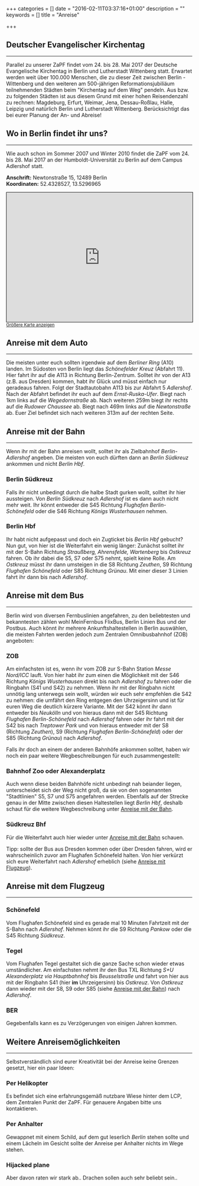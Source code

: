 +++
categories = []
date = "2016-02-11T03:37:16+01:00"
description = ""
keywords = []
title = "Anreise"

+++
## Deutscher Evangelischer Kirchentag
---
Parallel zu unserer ZaPF findet vom 24. bis 28. Mai 2017 der Deutsche Evangelische Kirchentag in Berlin und Lutherstadt Wittenberg statt. Erwartet werden weit über 100.000 Menschen, die zu dieser Zeit zwischen Berlin - Wittenberg und den weiteren am 500-jährigen Reformationsjubiliäum teilnehmenden Städten beim "Kirchentag auf dem Weg" pendeln. Aus bzw. zu folgenden Städten ist aus diesem Grund mit einer hohen Reisendenzahl zu rechnen: Magdeburg, Erfurt, Weimar, Jena, Dessau-Roßlau, Halle, Leipzig und natürlich Berlin und Lutherstadt Wittenberg. Berücksichtigt das bei eurer Planung der An- und Abreise!

## Wo in Berlin findet ihr uns?
---
Wie auch schon im Sommer 2007 und Winter 2010 findet die ZaPF vom 24. bis 28. Mai 2017 an der Humboldt-Universität zu Berlin auf dem Campus Adlershof statt.

**Anschrift:** Newtonstraße 15, 12489 Berlin  
**Koordinaten:** 52.4328527, 13.5296965

<iframe width=100% height="350" frameborder="0" scrolling="no" marginheight="0" marginwidth="0" src="https://www.openstreetmap.org/export/embed.html?bbox=13.518612384796143%2C52.427338196064454%2C13.540735244750975%2C52.4385499135805&amp;layer=mapnik&amp;marker=52.43294441135496%2C13.52967381477356" style="border: 1px solid black"></iframe><br/><small><a href="https://www.openstreetmap.org/?mlat=52.4329&amp;mlon=13.5297#map=16/52.4329/13.5297">Größere Karte anzeigen</a></small>

## Anreise mit dem Auto
---
Die meisten unter euch sollten irgendwie auf dem *Berliner Ring* (A10) landen. Im Südosten von Berlin liegt das *Schönefelder Kreuz* (Abfahrt 11). Hier fahrt ihr auf die A113 in Richtung Berlin-Zentrum. Solltet ihr von der A13 (z.B. aus Dresden) kommen, habt ihr Glück und müsst einfach nur geradeaus fahren. Folgt der Stadtautobahn A113 bis zur Abfahrt 5 *Adlershof*. Nach der Abfahrt befindet ihr euch auf dem *Ernst-Ruska-Ufer*. Biegt nach 1km links auf die *Wegedornstraße* ab. Nach weiteren 259m biegt ihr rechts auf die *Rudower Chaussee* ab. Biegt nach 469m links auf die *Newtonstraße* ab. Euer Ziel befindet sich nach weiteren 313m auf der rechten Seite. 

## Anreise mit der Bahn
---
Wenn ihr mit der Bahn anreisen wollt, solltet ihr als Zielbahnhof *Berlin-Adlershof* angeben. Die meisten von euch dürften dann an *Berlin Südkreuz* ankommen und nicht *Berlin Hbf*.

### Berlin Südkreuz
Falls ihr nicht unbedingt durch die halbe Stadt gurken wollt, solltet ihr hier aussteigen. Von *Berlin Südkreuz* nach *Adlershof* ist es dann auch nicht mehr weit. Ihr könnt entweder die S45 Richtung *Flughafen Berlin-Schönefeld* oder die S46 Richtung *Königs Wusterhausen* nehmen.

### Berlin Hbf
Ihr habt nicht aufgepasst und doch ein Zugticket bis *Berlin Hbf* gebucht? Nun gut, von hier ist die Weiterfahrt ein wenig länger: Zunächst solltet ihr mit der S-Bahn Richtung *Straußberg, Ahrensfelde, Wartenberg* bis *Ostkreuz* fahren. Ob ihr dabei die S5, S7 oder S75 nehmt, spielt keine Rolle. Am *Ostkreuz* müsst ihr dann umsteigen in die S8 Richtung *Zeuthen*, S9 Richtung *Flughafen Schönefeld* oder S85 Richtung *Grünau*. Mit einer dieser 3 Linien fahrt ihr dann bis nach *Adlershof*.

## Anreise mit dem Bus
---
Berlin wird von diversen Fernbuslinien angefahren, zu den beliebtesten und bekanntesten zählen wohl MeinFernbus FlixBus, Berlin Linien Bus und der Postbus. Auch könnt ihr mehrere Ankunftshaltestellen in Berlin auswählen, die meisten Fahrten werden jedoch zum Zentralen Omnibusbahnhof (ZOB) angeboten:

### ZOB
Am einfachsten ist es, wenn ihr vom ZOB zur S-Bahn Station *Messe Nord/ICC* lauft. Von hier habt ihr zum einen die Möglichkeit mit der S46 Richtung *Königs Wusterhausen* direkt bis nach *Adlershof* zu fahren oder die Ringbahn (S41 und S42) zu nehmen. Wenn ihr mit der Ringbahn nicht unnötig lang unterwegs sein wollt, würden wir euch sehr empfehlen die S42 zu nehmen: die umfährt den Ring entgegen den Uhrzeigersinn und ist für euren Weg die deutlich kürzere Variante. Mit der S42 könnt ihr dann entweder bis *Neukölln* und von hieraus dann mit der S45 Richtung *Flughafen Berlin-Schönefeld* nach *Adlershof* fahren oder ihr fahrt mit der S42 bis nach *Treptower Park* und von hieraus entweder mit der S8 (Richtung *Zeuthen*), S9 (Richtung *Flughafen Berlin-Schönefeld*) oder der S85 (Richtung *Grünau*) nach *Adlershof*. 

Falls ihr doch an einem der anderen Bahnhöfe ankommen solltet, haben wir noch ein paar weitere Wegbeschreibungen für euch zusammengestellt:

### Bahnhof Zoo oder Alexanderplatz
Auch wenn diese beiden Bahnhöfe nicht unbedingt nah beiander liegen, unterscheidet sich der Weg nicht groß, da sie von den sogenannten "Stadtlinien" S5, S7 und S75 angefahren werden. Ebenfalls auf der Strecke genau in der Mitte zwischen diesen Haltestellen liegt *Berlin Hbf*, deshalb schaut für die weitere Wegbeschreibung unter [Anreise mit der Bahn](#berlin-hbf:1ef837bac404c76400409a2583d081d0).

### Südkreuz Bhf
Für die Weiterfahrt auch hier wieder unter [Anreise mit der Bahn](#berlin-südkreuz:1ef837bac404c76400409a2583d081d0) schauen.

Tipp: sollte der Bus aus Dresden kommen oder über Dresden fahren, wird er wahrscheinlich zuvor am Flughafen Schönefeld halten. Von hier verkürzt sich eure Weiterfahrt nach *Adlershof* erheblich (siehe [Anreise mit Flugzeug](#schönefeld:1ef837bac404c76400409a2583d081d0)). 

## Anreise mit dem Flugzeug
---
### Schönefeld
Vom Flughafen Schönefeld sind es gerade mal 10 Minuten Fahrtzeit mit der S-Bahn nach *Adlershof*. Nehmen könnt ihr die S9 Richtung *Pankow* oder die S45 Richtung *Südkreuz*.

### Tegel
Vom Flughafen Tegel gestaltet sich die ganze Sache schon wieder etwas umständlicher. Am einfachsten nehmt ihr den Bus TXL Richtung *S+U Alexanderplatz via Hauptbahnhof* bis *Beusselstraße* und fahrt von hier aus mit der Ringbahn S41 (hier **im** Uhrzeigersinn) bis *Ostkreuz*. Von *Ostkreuz* dann wieder mit der S8, S9 oder S85 (siehe [Anreise mit der Bahn](#berlin-hbf:1ef837bac404c76400409a2583d081d0)) nach *Adlershof*.

### BER
Gegebenfalls kann es zu Verzögerungen von einigen Jahren kommen.

## Weitere Anreisemöglichkeiten
---
Selbstverständlich sind eurer Kreativität bei der Anreise keine Grenzen gesetzt, hier ein paar Ideen:

### Per Helikopter
Es befindet sich eine erfahrungsgemäß nutzbare Wiese hinter dem LCP, dem Zentralen Punkt der ZaPF. Für genauere Angaben bitte uns kontaktieren.

### Per Anhalter
Gewappnet mit einem Schild, auf dem gut leserlich *Berlin* stehen sollte und einem Lächeln im Gesicht sollte der Anreise per Anhalter nichts im Wege stehen.

### Hijacked plane
Aber davon raten wir stark ab.. Drachen sollen auch sehr beliebt sein..

